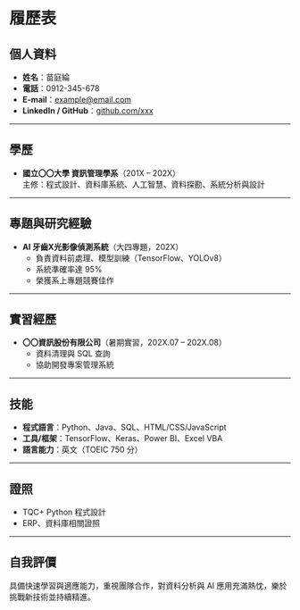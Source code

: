 
# 履歷表

## 個人資料
- **姓名**：苗庭綸
- **電話**：0912-345-678  
- **E-mail**：example@email.com  
- **LinkedIn / GitHub**：[github.com/xxx](https://github.com/xxx)

---

## 學歷
- **國立〇〇大學 資訊管理學系**（201X – 202X）  
  主修：程式設計、資料庫系統、人工智慧、資料探勘、系統分析與設計

---

## 專題與研究經驗
- **AI 牙齒X光影像偵測系統**（大四專題，202X）  
  - 負責資料前處理、模型訓練（TensorFlow、YOLOv8）  
  - 系統準確率達 95%  
  - 榮獲系上專題競賽佳作

---

## 實習經歷
- **〇〇資訊股份有限公司**（暑期實習，202X.07 – 202X.08）  
  - 資料清理與 SQL 查詢  
  - 協助開發專案管理系統

---

## 技能
- **程式語言**：Python、Java、SQL、HTML/CSS/JavaScript  
- **工具/框架**：TensorFlow、Keras、Power BI、Excel VBA  
- **語言能力**：英文（TOEIC 750 分）

---

## 證照
- TQC+ Python 程式設計  
- ERP、資料庫相關證照

---

## 自我評價
具備快速學習與適應能力，重視團隊合作，對資料分析與 AI 應用充滿熱忱，樂於挑戰新技術並持續精進。

